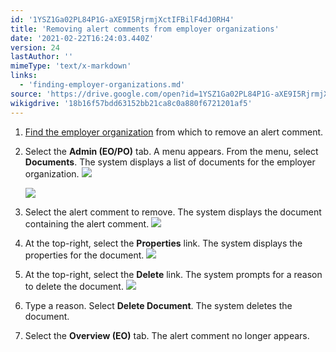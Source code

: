 ```yaml
---
id: '1YSZ1Ga02PL84P1G-aXE9I5RjrmjXctIFBilF4dJ0RH4'
title: 'Removing alert comments from employer organizations'
date: '2021-02-22T16:24:03.440Z'
version: 24
lastAuthor: ''
mimeType: 'text/x-markdown'
links:
  - 'finding-employer-organizations.md'
source: 'https://drive.google.com/open?id=1YSZ1Ga02PL84P1G-aXE9I5RjrmjXctIFBilF4dJ0RH4'
wikigdrive: '18b16f57bdd63152bb21ca8c0a880f6721201af5'
---
```

1. [Find the employer organization](finding-employer-organizations.md) from which to remove an alert comment.
2. Select the <strong>Admin (EO/PO)</strong> tab. A menu appears. From the menu, select <strong>Documents</strong>. The system displays a list of documents for the employer organization.
    ![](../removing-alert-comments-from-employer-organizations.assets/84c718cfb3c5521948c3838e65cee14d.png)

    ![](../removing-alert-comments-from-employer-organizations.assets/48af9386124dba839aa0d41027f3fe34.png)
3. Select the alert comment to remove. The system displays the document containing the alert comment. 
    ![](../removing-alert-comments-from-employer-organizations.assets/f16be71e8a46d52f8d698705940e9035.png)
4. At the top-right, select the <strong>Properties</strong> link. The system displays the properties for the document.
    ![](../removing-alert-comments-from-employer-organizations.assets/2c502114e08d8ac645720bca39c28b36.png)
5. At the top-right, select the <strong>Delete</strong> link. The system prompts for a reason to delete the document.
    ![](../removing-alert-comments-from-employer-organizations.assets/88ff2adba7de00d83607920540c45b5b.png)
6. Type a reason. Select <strong>Delete Document</strong>. The system deletes the document.
7. Select the <strong>Overview (EO)</strong> tab. The alert comment no longer appears.
